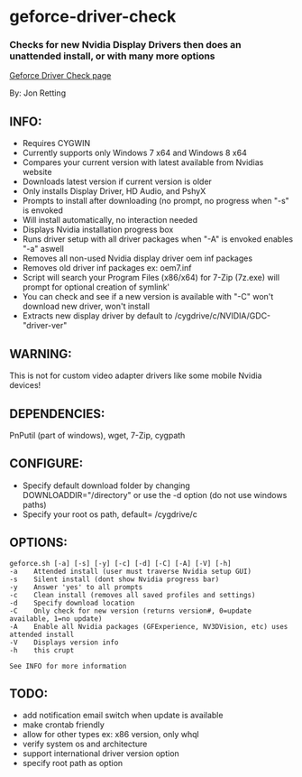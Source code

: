 geforce-driver-check
====================

### Checks for new Nvidia Display Drivers then does an unattended install, or with many more options 
[Geforce Driver Check page](http://jonretting.github.io/geforce-driver-check/)

By: Jon Retting

INFO:
-----
- Requires CYGWIN
- Currently supports only Windows 7 x64 and Windows 8 x64
- Compares your current version with latest available from Nvidias website
- Downloads latest version if current version is older
- Only installs Display Driver, HD Audio, and PshyX
- Prompts to install after downloading (no prompt, no progress when "-s" is envoked
- Will install automatically, no interaction needed
- Displays Nvidia installation progress box
- Runs driver setup with all driver packages when "-A" is envoked enables "-a" aswell
- Removes all non-used Nvidia display driver oem inf packages
- Removes old driver inf packages ex: oem7.inf
- Script will search your Program Files (x86/x64) for 7-Zip (7z.exe) will prompt for optional creation of symlink'
- You can check and see if a new version is available with "-C" won't download new driver, won't install
- Extracts new display driver by default to /cygdrive/c/NVIDIA/GDC-"driver-ver"

WARNING: 
--------
This is not for custom video adapter drivers like some mobile Nvidia devices!

DEPENDENCIES:
-------------
PnPutil (part of windows), wget, 7-Zip, cygpath

CONFIGURE:
----------
- Specify default download folder by changing DOWNLOADDIR="/directory"
  or use the -d option (do not use windows paths)
- Specify your root os path, default= /cygdrive/c

OPTIONS:
--------
	geforce.sh [-a] [-s] [-y] [-c] [-d] [-C] [-A] [-V] [-h]
	-a    Attended install (user must traverse Nvidia setup GUI)
	-s    Silent install (dont show Nvidia progress bar)
	-y    Answer 'yes' to all prompts
	-c    Clean install (removes all saved profiles and settings)
	-d    Specify download location
	-C    Only check for new version (returns version#, 0=update available, 1=no update)
	-A    Enable all Nvidia packages (GFExperience, NV3DVision, etc) uses attended install
	-V    Displays version info
	-h    this crupt

	See INFO for more information


TODO:
-----
- add notification email switch when update is available
- make crontab friendly
- allow for other types ex: x86 version, only whql
- verify system os and architecture
- support international driver version option
- specify root path as option